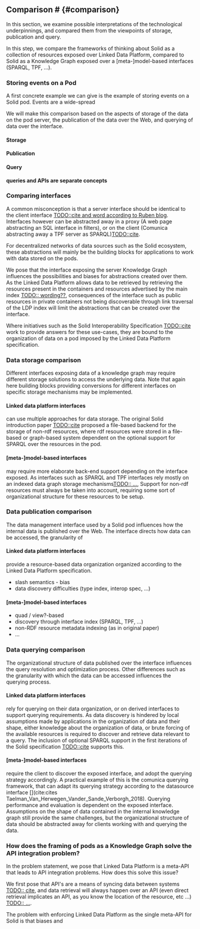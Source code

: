 ## Comparison # {#comparison}

In this section, we examine possible interpretations of the technological underpinnings, and compared them from the viewpoints of storage, publication and query.

In this step, we compare the frameworks of thinking about Solid as a collection of resources exposed over Linked Data Platform, compared to Solid as a Knowledge Graph exposed over a [meta-]model-based interfaces (SPARQL, TPF, …).

### Storing events on a Pod
A first concrete example we can give is the example of storing events on a Solid pod.
Events are a wide-spread 

We will make this comparison based on the aspects of storage of the data on the pod server, the publication of the data over the Web, and querying of data over the interface.

#### Storage



#### Publication



#### Query

**queries and APIs are separate concepts**


### Comparing interfaces
A common misconception is that a server interface should be identical to the client interface [TODO::cite and word according to Ruben blog](). 
Interfaces however can be abstracted away in a proxy (A web page abstracting an SQL interface in filters), or on the client (Comunica abstracting away a TPF server as SPARQL)[TODO::cite]().

For decentralized networks of data sources such as the Solid ecosystem, these abstractions will mainly be the building blocks for applications to work with data stored on the pods.

We pose that the interface exposing the server Knowledge Graph influences the possibilities and biases for abstractions created over them.
As the Linked Data Platform allows data to be retrieved by retrieving the resources present in the containers and resources advertised by the main index [TODO:: wording??](), consequences of the interface such as public resources in private containers not being discoverable through link traversal of the LDP index will limit the abstractions that can be created over the interface.

Where initiatives such as the Solid Interoperability Specification [TODO::cite]() work to provide answers for these use-cases, they are bound to the organization of data on a pod imposed by the Linked Data Platform specification.


### Data storage comparison
Different interfaces exposing data of a knowledge graph may require different storage solutions to access the underlying data.
Note that again here building blocks providing conversions for different interfaces on specific storage mechanisms may be implemented.

#### Linked data platform interfaces
can use multiple approaches for data storage. The original Solid introduction paper [TODO::cite]() proposed a file-based backend for the storage of non-rdf resources, where rdf resources were stored in a file-based or graph-based system dependent on the optional support for SPARQL over the resources in the pod.

#### [meta-]model-based interfaces
may require more elaborate back-end support depending on the interface exposed. As interfaces such as SPARQL and TPF interfaces rely mostly on an indexed data graph storage mechanisms[TODO:: ...](), 
Support for non-rdf resources must always be taken into account, requiring some sort of organizational structure for these resources to be setup.




### Data publication comparison
The data management interface used by a Solid pod influences how the internal data is published over the Web.
The interface directs how data can be accessed, the granularity of 


#### Linked data platform interfaces
provide a resource-based data organization organized according to the Linked Data Platform specification.

- slash semantics - bias
- data discovery difficulties (type index, interop spec, ...)


#### [meta-]model-based interfaces

- quad / view?-based
- discovery through interface index (SPARQL, TPF, ...)
- non-RDF resource metadata indexing (as in original paper)
- ...



### Data querying comparison
The organizational structure of data published over the interface influences the query resolution and optimization process.
Other differences such as the granularity with which the data can be accessed influences the querying process.

#### Linked data platform interfaces
rely for querying on their data organization, or on derived interfaces to support querying requirements.
As data discovery is hindered by local assumptions made by applications in the organization of data and their shape, either knowledge about the organization of data, or brute forcing of the available resources is required to discover and retrieve data relevant to a query.
The inclusion of optional SPARQL support in the first iterations of the Solid specification [TODO::cite]() supports this.

#### [meta-]model-based interfaces
require the client to discover the exposed interface, and adopt the querying strategy accordingly. A practical example of this is the comunica querying framework, that can adapt its querying strategy according to the datasource interface [](cite:cites Taelman_Van_Herwegen_Vander_Sande_Verborgh_2018).
Querying performance and evaluation is dependent on the exposed interface.
Assumptions on the shape of data contained in the internal knowledge graph still provide the same challenges, but the organizational structure of data should be abstracted away for clients working with and querying the data.


### How does the framing of pods as a Knowledge Graph solve the API integration problem?

In the problem statement, we pose that Linked Data Platform is a meta-API that leads to API integration problems.
How does this solve this issue?

We first pose that API's are a means of syncing data between systems [TODO:: cite](), and data retrieval will always happen over an API (even direct retrieval implicates an API, as you know the location of the resource, etc ...) [TODO:: ...]().

The problem with enforcing Linked Data Platform as the single meta-API for Solid is that biases and 

<!-- 
the APIs are just a means of syncing data between systems 
(see https://ruben.verborgh.org/blog/2021/12/23/reflections-of-knowledge/#abstracting-away-p-4) 
-> Granted but this does not really provide the comforting words that "we will change the API-integration hell into a data-integration opportunity".

cons -> need to support multiple interfaces
pros -> used interface should not have influence on the exposed data, just on how it can be accessed, as the context remains the same? -> something like this but requires some extra thinking? -->